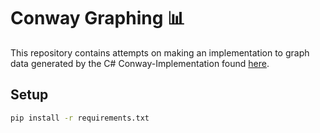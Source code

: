 # Conway Graphing 📊

This repository contains attempts on making an implementation to graph data generated by the C# Conway-Implementation found [here](https://github.com/cyacedev/conway).

## Setup

```bash
pip install -r requirements.txt
```
